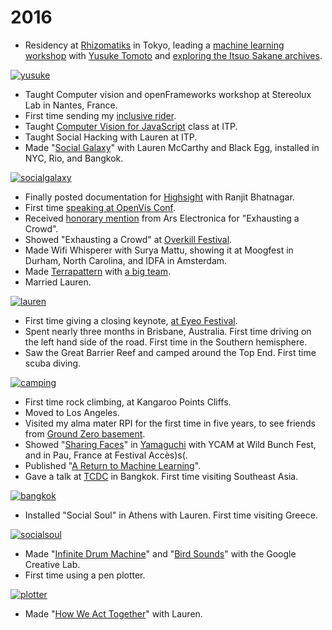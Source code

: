 
# 2016

* Residency at [Rhizomatiks](https://rhizomatiks.com/) in Tokyo, leading a [machine learning workshop](https://twitter.com/kcimc/status/713455444002533376) with [Yusuke Tomoto](https://twitter.com/_mayfa) and [exploring the Itsuo Sakane archives](https://twitter.com/kcimc/status/705783730397442049).

[![yusuke](https://scontent-lax3-1.cdninstagram.com/t51.2885-15/e35/12543162_946409408777980_1441370314_n.jpg)](https://www.instagram.com/p/BApB7VSSfY4/)

* Taught Computer vision and openFrameworks workshop at Stereolux Lab in Nantes, France.
* First time sending my [inclusive rider](https://twitter.com/kcimc/status/691341376575897600).
* Taught [Computer Vision for JavaScript](https://kylemcdonald.github.io/cv-examples/) class at ITP.
* Taught Social Hacking with Lauren at ITP.
* Made "[Social Galaxy](http://www.blackegg.is/samsung-social-galaxy/)" with Lauren McCarthy and Black Egg, installed in NYC, Rio, and Bangkok.

[![socialgalaxy](https://scontent-lax3-1.cdninstagram.com/t51.2885-15/e35/1168566_1703822259835947_508622642_n.jpg)](https://www.instagram.com/p/BCIuMQjSfR1/)

* Finally posted documentation for [Highsight](https://twitter.com/kcimc/status/720985307710152709) with Ranjit Bhatnagar.
* First time [speaking at OpenVis Conf](https://www.youtube.com/watch?v=POrPIABj2MI).
* Received [honorary mention](http://prix2016.aec.at/prixwinner/19591/) from Ars Electronica for "Exhausting a Crowd".
* Showed "Exhausting a Crowd" at [Overkill Festival](http://www.theoverkill.nl/en/kunst/kyle-mcdonald-exhausting-a-crowd/).
* Made Wifi Whisperer with Surya Mattu, showing it at Moogfest in Durham, North Carolina, and IDFA in Amsterdam.
* Made [Terrapattern](https://twitter.com/kcimc/status/735495569658028032) with [a big team](http://www.terrapattern.com/team).
* Married Lauren.

[![lauren](https://scontent-lax3-1.cdninstagram.com/t51.2885-15/e35/13398575_1076977372373430_199869032_n.jpg)](https://www.instagram.com/p/BGTE1QPSfTb/)

* First time giving a closing keynote, [at Eyeo Festival](https://vimeo.com/178236531).
* Spent nearly three months in Brisbane, Australia. First time driving on the left hand side of the road. First time in the Southern hemisphere.
* Saw the Great Barrier Reef and camped around the Top End. First time scuba diving.

[![camping](https://scontent-lax3-1.cdninstagram.com/t51.2885-15/e35/13658307_655612054605089_1980749992_n.jpg)](https://www.instagram.com/p/BIbv4AxD1O2/)

* First time rock climbing, at Kangaroo Points Cliffs.
* Moved to Los Angeles.
* Visited my alma mater RPI for the first time in five years, to see friends from [Ground Zero basement](http://gz-basement.net/).
* Showed "[Sharing Faces](https://vimeo.com/96549043)" in [Yamaguchi](https://twitter.com/kcimc/status/766874796512587776) with YCAM at Wild Bunch Fest, and in Pau, France at Festival Accès)s(.
* Published "[A Return to Machine Learning](https://medium.com/@kcimc/a-return-to-machine-learning-2de3728558eb)".
* Gave a talk at [TCDC](http://www.cu-tcdc.com/) in Bangkok. First time visiting Southeast Asia.

[![bangkok](https://scontent-lax3-1.cdninstagram.com/t51.2885-15/e35/14704961_355878941413976_4496208899187146752_n.jpg)](https://www.instagram.com/p/BMMe10kDwKb/)

* Installed "Social Soul" in Athens with Lauren. First time visiting Greece.

[![socialsoul](https://scontent-lax3-1.cdninstagram.com/t51.2885-15/e35/14736445_412013965589139_6771161730513895424_n.jpg)](https://www.instagram.com/p/BMiusUVjqQU/)

* Made "[Infinite Drum Machine](https://aiexperiments.withgoogle.com/drum-machine)" and "[Bird Sounds](https://aiexperiments.withgoogle.com/bird-sounds)" with the Google Creative Lab.
* First time using a pen plotter.

[![plotter](https://scontent-lax3-1.cdninstagram.com/t51.2885-15/e35/15338500_219942008454227_2326676942083850240_n.jpg)](https://www.instagram.com/p/BN_P2aAjn-Z/)

* Made "[How We Act Together](https://hwat.schirn.de/)" with Lauren.